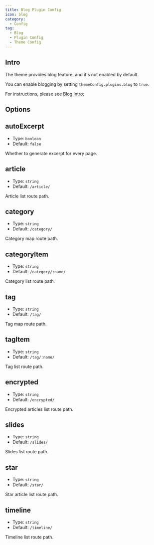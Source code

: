```yaml
---
title: Blog Plugin Config
icon: blog
category:
  - Config
tag:
  - Blog
  - Plugin Config
  - Theme Config
---
```


## Intro

The theme provides blog feature, and it's not enabled by default.

You can enable blogging by setting `themeConfig.plugins.blog` to `true`.

For instructions, please see [Blog Intro](../../guide/blog/intro.md);

## Options

## autoExcerpt

- Type: `boolean`
- Default: `false`

Whether to generate excerpt for every page.

## article

- Type: `string`
- Default: `/article/`

Article list route path.

## category

- Type: `string`
- Default: `/category/`

Category map route path.

## categoryItem

- Type: `string`
- Default: `/category/:name/`

Category list route path.

## tag

- Type: `string`
- Default: `/tag/`

Tag map route path.

## tagItem

- Type: `string`
- Default: `/tag/:name/`

Tag list route path.

## encrypted

- Type: `string`
- Default: `/encrypted/`

Encrypted articles list route path.

## slides

- Type: `string`
- Default: `/slides/`

Slides list route path.

## star

- Type: `string`
- Default: `/star/`

Star article list route path.

## timeline

- Type: `string`
- Default: `/timeline/`

Timeline list route path.
